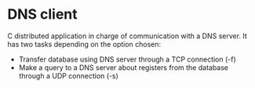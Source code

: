 # DNS client
C distributed application in charge of communication with a DNS server. 
It has two tasks depending on the option chosen:
 - Transfer database using DNS server through a TCP connection (-f) 
 - Make a query to a DNS server about registers from the database through a UDP connection (-s)
